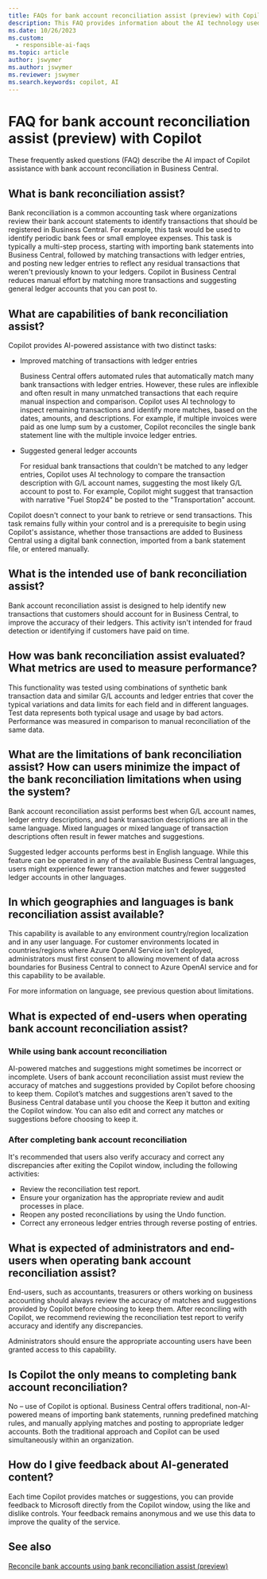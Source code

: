 ```yaml
---
title: FAQs for bank account reconciliation assist (preview) with Copilot
description: This FAQ provides information about the AI technology used for reconciling bank accounts and statements Business Central. It includes key considerations and details about how AI is used, how it was tested and evaluated, and any specific limitations.
ms.date: 10/26/2023
ms.custom: 
  - responsible-ai-faqs
ms.topic: article
author: jswymer
ms.author: jswymer
ms.reviewer: jswymer
ms.search.keywords: copilot, AI 
---
```


# FAQ for bank account reconciliation assist (preview) with Copilot

These frequently asked questions (FAQ) describe the AI impact of Copilot assistance with bank account reconciliation in Business Central. 

## What is bank reconciliation assist?

Bank reconciliation is a common accounting task where organizations review their bank account statements to identify transactions that should be registered in Business Central. For example, this task would be used to identify periodic bank fees or small employee expenses. This task is typically a multi-step process, starting with importing bank statements into Business Central, followed by matching transactions with ledger entries, and posting new ledger entries to reflect any residual transactions that weren't previously known to your ledgers. Copilot in Business Central reduces manual effort by matching more transactions and suggesting general ledger accounts that you can post to. 

## What are capabilities of bank reconciliation assist?

Copilot provides AI-powered assistance with two distinct tasks: 

- Improved matching of transactions with ledger entries 

   Business Central offers automated rules that automatically match many bank transactions with ledger entries. However, these rules are inflexible and often result in many unmatched transactions that each require manual inspection and comparison. Copilot uses AI technology to inspect remaining transactions and identify more matches, based on the dates, amounts, and descriptions. For example, if multiple invoices were paid as one lump sum by a customer, Copilot reconciles the single bank statement line with the multiple invoice ledger entries. 
 
- Suggested general ledger accounts 

   For residual bank transactions that couldn't be matched to any ledger entries, Copilot uses AI technology to compare the transaction description with G/L account names, suggesting the most likely G/L account to post to. For example, Copilot might suggest that transaction with narrative "Fuel Stop24" be posted to the "Transportation" account. 

Copilot doesn't connect to your bank to retrieve or send transactions. This task remains fully within your control and is a prerequisite to begin using Copilot's assistance, whether those transactions are added to Business Central using a digital bank connection, imported from a bank statement file, or entered manually. 

## What is the intended use of bank reconciliation assist?

Bank account reconciliation assist is designed to help identify new transactions that customers should account for in Business Central, to improve the accuracy of their ledgers. This activity isn't intended for fraud detection or identifying if customers have paid on time.   

## How was bank reconciliation assist evaluated? What metrics are used to measure performance?

This functionality was tested using combinations of synthetic bank transaction data and similar G/L accounts and ledger entries that cover the typical variations and data limits for each field and in different languages. Test data represents both typical usage and usage by bad actors. Performance was measured in comparison to manual reconciliation of the same data. 

## What are the limitations of bank reconciliation assist? How can users minimize the impact of the bank reconciliation limitations when using the system?

Bank account reconciliation assist performs best when G/L account names, ledger entry descriptions, and bank transaction descriptions are all in the same language. Mixed languages or mixed language of transaction descriptions often result in fewer matches and suggestions. 

Suggested ledger accounts performs best in English language. While this feature can be operated in any of the available Business Central languages, users might experience fewer transaction matches and fewer suggested ledger accounts in other languages. 
<!--

## What operational factors and settings allow for effective and responsible use of the feature?


-->
## In which geographies and languages is bank reconciliation assist available? 

This capability is available to any environment country/region localization and in any user language. For customer environments located in countries/regions where Azure OpenAI Service isn't deployed, administrators must first consent to allowing movement of data across boundaries for Business Central to connect to Azure OpenAI service and for this capability to be available. 

For more information on language, see previous question about limitations.  

## What is expected of end-users when operating bank account reconciliation assist? 

### While using bank account reconciliation 

AI-powered matches and suggestions might sometimes be incorrect or incomplete. Users of bank account reconciliation assist must review the accuracy of matches and suggestions provided by Copilot before choosing to keep them. Copilot’s matches and suggestions aren't saved to the Business Central database until you choose the Keep it button and exiting the Copilot window. You can also edit and correct any matches or suggestions before choosing to keep it. 

### After completing bank account reconciliation 

It's recommended that users also verify accuracy and correct any discrepancies after exiting the Copilot window, including the following activities: 

- Review the reconciliation test report. 
- Ensure your organization has the appropriate review and audit processes in place. 
- Reopen any posted reconciliations by using the Undo function. 
- Correct any erroneous ledger entries through reverse posting of entries. 

## What is expected of administrators and end-users when operating bank account reconciliation assist? 

End-users, such as accountants, treasurers or others working on business accounting should always review the accuracy of matches and suggestions provided by Copilot before choosing to keep them. After reconciling with Copilot, we recommend reviewing the reconciliation test report to verify accuracy and identify any discrepancies. 

Administrators should ensure the appropriate accounting users have been granted access to this capability. 

## Is Copilot the only means to completing bank account reconciliation? 

No – use of Copilot is optional. Business Central offers traditional, non-AI-powered means of importing bank statements, running predefined matching rules, and manually applying matches and posting to appropriate ledger accounts. Both the traditional approach and Copilot can be used simultaneously within an organization. 

## How do I give feedback about AI-generated content?

Each time Copilot provides matches or suggestions, you can provide feedback to Microsoft directly from the Copilot window, using the like and dislike controls. Your feedback remains anonymous and we use this data to improve the quality of the service.


## See also

[Reconcile bank accounts using bank reconciliation assist (preview)](bank-reconciliation-with-copilot.md)
